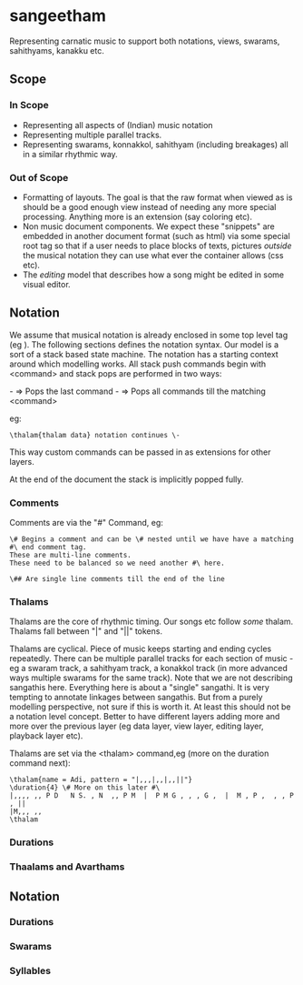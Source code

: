 # sangeetham

Representing carnatic music to support both notations, views, swarams, sahithyams, kanakku etc.

## Scope

### In Scope 

* Representing all aspects of (Indian) music notation
* Representing multiple parallel tracks.
* Representing swarams, konnakkol, sahithyam (including breakages) all in a similar rhythmic way.

### Out of Scope

* Formatting of layouts.  The goal is that the raw format when viewed as is should be a good enough view instead of needing any more special processing.  Anything more is an extension (say coloring etc).
* Non music document components.  We expect these "snippets" are embedded in another document format (such as html) via some special root tag so that if a user needs to place blocks of texts, pictures *outside* the musical notation they can use what ever the container allows (css etc).
* The *editing* model that describes how a song might be edited in some visual editor.

## Notation

We assume that musical notation is already enclosed in some top level tag (eg <music></music>).   The following sections defines the notation syntax.  Our model is a sort of a stack based state machine.   The notation has a starting context around which modelling works.   All stack push commands begin with \<command> and stack pops are performed in two ways:

\-            =>  Pops the last command
\-<command>   =>  Pops all commands till the matching \<command>

eg:

```
\thalam{thalam data} notation continues \-
```

This way custom commands can be passed in as extensions for other layers.

At the end of the document the stack is implicitly popped fully.

### Comments

Comments are via the "#" Command, eg:

```
\# Begins a comment and can be \# nested until we have have a matching #\ end comment tag.  
These are multi-line comments.
These need to be balanced so we need another #\ here.
```

```
\## Are single line comments till the end of the line
```

### Thalams

Thalams are the core of rhythmic timing.  Our songs etc follow *some* thalam.   Thalams fall between "|" and "||" tokens.

Thalams are cyclical.   Piece of music keeps starting and ending cycles repeatedly.   There can be multiple parallel tracks for each section of music - eg a swaram track, a sahithyam track, a konakkol track (in more advanced ways multiple swarams for the same track).  Note that we are not describing sangathis here.  Everything here is about a "single" sangathi.  It is very tempting to annotate linkages between sangathis.  But from a purely modelling perspective, not sure if this is worth it.   At least this should not be a notation level concept.   Better to have different layers adding more and more over the previous layer (eg data layer, view layer, editing layer, playback layer etc).

Thalams are set via the \<thalam> command,eg (more on the duration command next):

```
\thalam{name = Adi, pattern = "|,,,|,,|,,||"}
\duration{4} \# More on this later #\
|,,,, ,, P D   N S. , N  ,, P M  |  P M G , , , G ,  |  M , P ,  , , P , || 
|M,,, ,, 
\thalam
```

### Durations




### Thaalams and Avarthams

## Notation

### Durations

### Swarams

### Syllables
